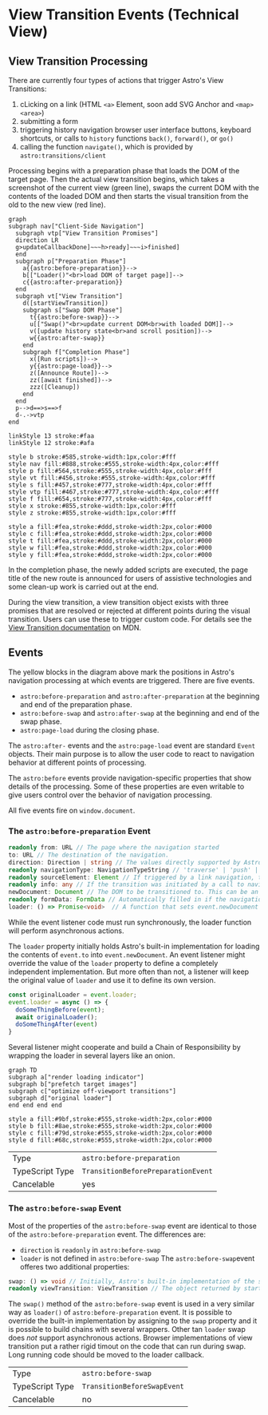 # View Transition Events (Technical View)

## View Transition Processing

There are currently four types of actions that trigger Astro's View Transitions:

1. cLicking on a link (HTML `<a>` Element, soon add SVG Anchor and `<map><area>`)
2. submitting a form
3. triggering history navigation browser user interface buttons, keyboard shortcuts, or calls to `history` functions `back()`, `forward()`, or `go()`
4. calling the function `navigate()`, which is provided by `astro:transitions/client`

Processing begins with a preparation phase that loads the DOM of the target page. Then the actual view transition begins, which takes a screenshot of the current view (green line), swaps the current DOM with the contents of the loaded DOM and then starts the visual transition from the old to the new view (red line).

```mermaid
graph
subgraph nav["Client-Side Navigation"]
  subgraph vtp["View Transition Promises"]
  direction LR
  g>updateCallbackDone]~~~h>ready]~~~i>finished]
  end
  subgraph p["Preparation Phase"]
    a{{astro:before-preparation}}-->
    b[["Loader()"<br>load DOM of target page]]-->
    c{{astro:after-preparation}}
  end
  subgraph vt["View Transition"]
    d([startViewTransition])
    subgraph s["Swap DOM Phase"]
      t{{astro:before-swap}}-->
      u[["Swap()"<br>update current DOM<br>with loaded DOM]]-->
      v([update history state<br>and scroll position])-->
      w{{astro:after-swap}}
    end
    subgraph f["Completion Phase"]
      x([Run scripts])-->
      y{{astro:page-load}}-->
      z([Announce Route])-->
      zz([await finished])-->
      zzz([Cleanup])
    end
  end
  p-->d==>s==>f
  d-.->vtp
end

linkStyle 13 stroke:#faa
linkStyle 12 stroke:#afa

style b stroke:#585,stroke-width:1px,color:#fff
style nav fill:#888,stroke:#555,stroke-width:4px,color:#fff
style p fill:#564,stroke:#555,stroke-width:4px,color:#fff
style vt fill:#456,stroke:#555,stroke-width:4px,color:#fff
style s fill:#457,stroke:#777,stroke-width:4px,color:#fff
style vtp fill:#467,stroke:#777,stroke-width:4px,color:#fff
style f fill:#654,stroke:#777,stroke-width:4px,color:#fff
style x stroke:#855,stroke-width:1px,color:#fff
style z stroke:#855,stroke-width:1px,color:#fff

style a fill:#fea,stroke:#ddd,stroke-width:2px,color:#000
style c fill:#fea,stroke:#ddd,stroke-width:2px,color:#000
style t fill:#fea,stroke:#ddd,stroke-width:2px,color:#000
style w fill:#fea,stroke:#ddd,stroke-width:2px,color:#000
style y fill:#fea,stroke:#ddd,stroke-width:2px,color:#000
```

In the completion phase, the newly added scripts are executed, the page title of the new route is announced for users of assistive technologies and some clean-up work is carried out at the end.

During the view transition, a view transition object exists with three promises that are resolved or rejected at different points during the visual transition. Users can use these to trigger custom code. For details see the [View Transition documentation](https://developer.mozilla.org/en-US/docs/Web/API/ViewTransition) on MDN.

## Events

The yellow blocks in the diagram above mark the positions in Astro's navigation processing at which events are triggered. There are five events.

- `astro:before-preparation` and `astro:after-preparation` at the beginning and end of the preparation phase.
- `astro:before-swap` and `astro:after-swap` at the beginning and end of the swap phase.
- `astro:page-load` during the closing phase.

The `astro:after-` events and the `astro:page-load` event are standard `Event` objects. Their main purpose is to allow the user code to react to navigation behavior at different points of processing.

The `astro:before` events provide navigation-specific properties
that show details of the processing. Some of these properties are even writable to give users control over the behavior of navigation processing.

All five events fire on `window.document`.

### The `astro:before-preparation` Event

```TypeScript events.ts
readonly from: URL // The page where the navigation started
to: URL // The destination of the navigation.
direction: Direction | string // The values directly supported by Astro are 'forward' and 'backward', but this can be extended to other values. This property is writable.
readonly navigationType: NavigationTypeString // 'traverse' | 'push' | 'replace'
readonly sourceElement: Element // If triggered by a link navigation, the anchor element. If triggered by form submission, the submitter (and if submitter is null, the form element). Can also be set via the sourceElement property of the options parameter on a call to navigate()
readonly info: any // If the transition was initiated by a call to navigate(), the value of options.info. Set to an empty object if undefined.
newDocument: Document // The DOM to be transitioned to. This can be an empty DOM if swap() manipulates the current DOM in place.
readonly formData: FormData // Automatically filled in if the navigation was triggered by a form. If the navigation was triggered by a call to navigate(), the value of options.formData.
loader: () => Promise<void>  // A function that sets event.newDocument to the contents of event.to.
```

While the event listener code must run synchronously, the loader function will perform asynchronous actions.

The `loader` property initially holds Astro's built-in implementation for loading the contents of `event.to` into `event.newDocument`. An event listener might override the value of the `loader` property to define a completely independent implementation. But more often than not, a listener will keep the original value of `loader` and use it to define its own version.

```JavaScript listener.js
const originalLoader = event.loader;
event.loader = async () => {
  doSomeThingBefore(event);
  await originalLoader();
  doSomeThingAfter(event)
}
```

Several listener might cooperate and build a Chain of Responsibility by wrapping the loader in several layers like an onion.

```mermaid
graph TD
subgraph a["render loading indicator"]
subgraph b["prefetch target images"]
subgraph c["optimize off-viewport transitions"]
subgraph d["original loader"]
end end end end

style a fill:#9bf,stroke:#555,stroke-width:2px,color:#000
style b fill:#8ae,stroke:#555,stroke-width:2px,color:#000
style c fill:#79d,stroke:#555,stroke-width:2px,color:#000
style d fill:#68c,stroke:#555,stroke-width:2px,color:#000
```

|                 |                                    |
| --------------- | ---------------------------------- |
| Type            | `astro:before-preparation`         |
| TypeScript Type | `TransitionBeforePreparationEvent` |
| Cancelable      | yes                                |

### The `astro:before-swap` Event

Most of the properties of the `astro:before-swap` event are identical to those of the `astro:before-preparation` event. The differences are:

- `direction` is `readonly` in `astro:before-swap`
- `loader` is not defined in `astro:before-swap`
  The `astro:before-swap`event offeres two additional properties:

```TypeScript event.ts
swap: () => void // Initially, Astro's built-in implementation of the swap() operation. The task of the swap operation is to update the current DOM, typically to reflect the contents of event.newDocument.
readonly viewTransition: ViewTransition // The object returned by startViewTransition().
```

The `swap()` method of the `astro:before-swap` event is used in a very similar way as `loader()` of `astro:before-preparation` event. It is possible to override the built-in implementation by assigning to the `swap` property and it is possible to build chains with several wrappers. Other tan `loader` swap does _not_ support asynchronous actions. Browser implementations of view transition put a rather rigid timout on the code that can run during swap. Long running code should be moved to the loader callback.

|                 |                             |
| --------------- | --------------------------- |
| Type            | `astro:before-swap`         |
| TypeScript Type | `TransitionBeforeSwapEvent` |
| Cancelable      | no                          |

